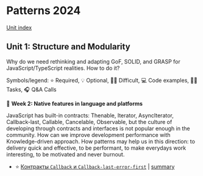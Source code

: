 # Patterns 2024

[Unit index](../../README.md)

## Unit 1: Structure and Modularity

Why do we need rethinking and adapting GoF, SOLID, and GRASP
for JavaScript/TypeScript realities. How to do it?

Symbols/legend: ⭐ Required, 💡 Optional, 🧑‍🎓 Difficult, 💻 Code examples, 🧑‍💻 Tasks, 🎧 Q&A Calls

📆 **Week 2: Native features in language and platforms**

JavaScript has built-in contracts: Thenable, Iterator, AsyncIterator, Callback-last, Callable, Cancelable, Observable, but the culture of developing through contracts and interfaces is not popular enough in the community. How can we improve development performance with Knowledge-driven approach. How patterns may help us in this direction: to delivery quick and effective, to be performant, to make everydays work interesting, to be motivated and never burnout.

- ⭐ [Контракты `Callback` и `Callback-last-error-first`](https://youtu.be/vcOGCWL-eZc) | [summary](lecture_summaries/01_callback_last_error_first.md)

[//]: # (- ⭐ [Контракт `Thenabe`]&#40;https://youtu.be/CHQcDllD_io&#41;)

[//]: # (- ⭐ [Контракты Iterator и AsyncIterator]&#40;https://youtu.be/rBGFlWpVpGs&#41;)

[//]: # (- ⭐ [Promise: then/catch/finally и методы класса all, allSettled, race, any]&#40;https://youtu.be/2tTr9_g2w9M&#41;)

[//]: # (- 🧑‍💻 [Practical tasks]&#40;https://github.com/metatech-university/Patterns-2024-Unit1/blob/main/Tasks/2-js-native.js&#41;)

[//]: # (- 💡 [Контракт Thenable из старой лекции]&#40;https://youtu.be/Jdf_tZuJbHI&#41;)

[//]: # (- 💡 [Еще одна лекция про Thenable]&#40;https://youtu.be/DXp__1VNIvI&#41;)

[//]: # (- 💡 [Паттерн Наблюдатель &#40;Observer + Observable&#41; из старой лекции]&#40;https://youtu.be/_bFXuLcXoXg&#41;)

[//]: # (- 🎧 Calls: [👉 Patterns Q&A #2]&#40;https://youtu.be/wRO6ahSYiys&#41;, [👉 Node.js Q&A #38]&#40;https://youtu.be/pzS48srI_O4&#41;, [👉 Async Q&A #40]&#40;https://youtu.be/yeACn0l8D-o&#41;, [👉 Community #174]&#40;https://youtu.be/tQXeZ_c3yGs&#41;)
